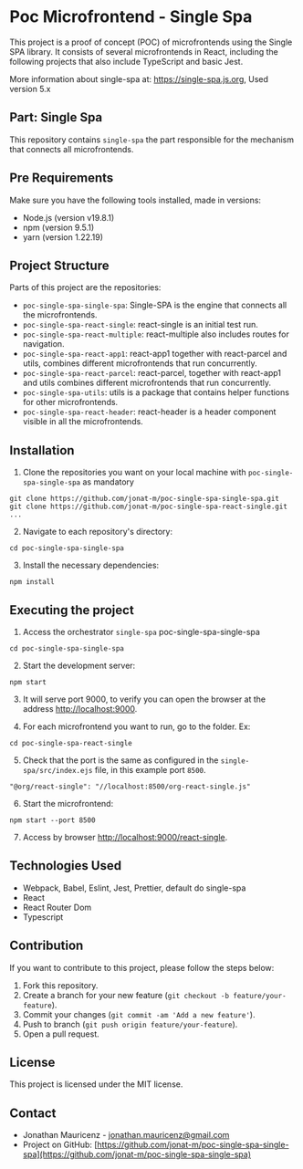 # Poc Microfrontend - Single Spa

This project is a proof of concept (POC) of microfrontends using the Single SPA library. It consists of several microfrontends in React, including the following projects that also include TypeScript and basic Jest.

More information about single-spa at: https://single-spa.js.org, Used version 5.x

## Part: Single Spa

This repository contains `single-spa` the part responsible for the mechanism that connects all microfrontends.

## Pre Requirements

Make sure you have the following tools installed, made in versions:

- Node.js (version v19.8.1)
- npm (version 9.5.1)
- yarn (version 1.22.19)

## Project Structure

Parts of this project are the repositories:
- `poc-single-spa-single-spa`: Single-SPA is the engine that connects all the microfrontends.
- `poc-single-spa-react-single`: react-single is an initial test run.
- `poc-single-spa-react-multiple`: react-multiple also includes routes for navigation.
- `poc-single-spa-react-app1`: react-app1 together with react-parcel and utils, combines different microfrontends that run concurrently.
- `poc-single-spa-react-parcel`: react-parcel, together with react-app1 and utils combines different microfrontends that run concurrently.
- `poc-single-spa-utils`: utils is a package that contains helper functions for other microfrontends.
- `poc-single-spa-react-header`: react-header is a header component visible in all the microfrontends.

## Installation

1. Clone the repositories you want on your local machine with `poc-single-spa-single-spa` as mandatory

```node
git clone https://github.com/jonat-m/poc-single-spa-single-spa.git
git clone https://github.com/jonat-m/poc-single-spa-react-single.git
...
```

2. Navigate to each repository's directory:

```node
cd poc-single-spa-single-spa
```

3. Install the necessary dependencies:

```node
npm install
```

## Executing the project

1. Access the orchestrator `single-spa` poc-single-spa-single-spa
```node
cd poc-single-spa-single-spa
```

2. Start the development server:

```node
npm start
```

3. It will serve port 9000, to verify you can open the browser at the address [http://localhost:9000](http://localhost:9000).

4. For each microfrontend you want to run, go to the folder. Ex:

```node
cd poc-single-spa-react-single
```

5. Check that the port is the same as configured in the `single-spa/src/index.ejs` file, in this example port `8500`.

```node
"@org/react-single": "//localhost:8500/org-react-single.js"    
```


6. Start the microfrontend:

```node
npm start --port 8500
```

7. Access by browser [http://localhost:9000/react-single](http://localhost:9000/react-single).


## Technologies Used

- Webpack, Babel, Eslint, Jest, Prettier, default do single-spa
- React
- React Router Dom
- Typescript

## Contribution

If you want to contribute to this project, please follow the steps below:

1. Fork this repository.
2. Create a branch for your new feature (`git checkout -b feature/your-feature`).
3. Commit your changes (`git commit -am 'Add a new feature'`).
4. Push to branch (`git push origin feature/your-feature`).
5. Open a pull request.

## License

This project is licensed under the MIT license.

## Contact

- Jonathan Mauricenz - jonathan.mauricenz@gmail.com
- Project on GitHub: [https://github.com/jonat-m/poc-single-spa-single-spa](https://github.com/jonat-m/poc-single-spa-single-spa)
